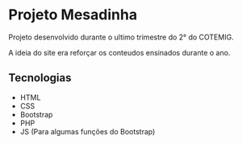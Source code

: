 # Projeto Mesadinha

Projeto desenvolvido durante o ultimo trimestre do 2° do COTEMIG. 

A ideia do site era reforçar os conteudos ensinados durante o ano.

## Tecnologias

- HTML
- CSS
- Bootstrap
- PHP
- JS (Para algumas funções do Bootstrap)
